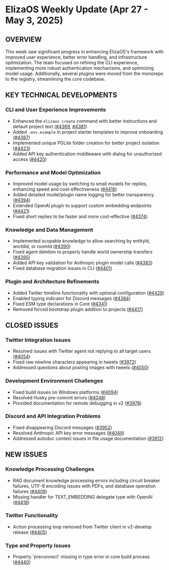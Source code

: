 # ElizaOS Weekly Update (Apr 27 - May 3, 2025)

## OVERVIEW
This week saw significant progress in enhancing ElizaOS's framework with improved user experience, better error handling, and infrastructure optimization. The team focused on refining the CLI experience, implementing more robust authentication mechanisms, and optimizing model usage. Additionally, several plugins were moved from the monorepo to the registry, streamlining the core codebase.

## KEY TECHNICAL DEVELOPMENTS

### CLI and User Experience Improvements
- Enhanced the `elizaos create` command with better instructions and default project text ([#4369](https://github.com/elizaos/eliza/pull/4369), [#4381](https://github.com/elizaos/eliza/pull/4381))
- Added `.env.example` in project starter templates to improve onboarding ([#4387](https://github.com/elizaos/eliza/pull/4387))
- Implemented unique PGLite folder creation for better project isolation ([#4423](https://github.com/elizaos/eliza/pull/4423))
- Added API key authentication middleware with dialog for unauthorized access ([#4420](https://github.com/elizaos/eliza/pull/4420))

### Performance and Model Optimization
- Improved model usage by switching to small models for replies, enhancing speed and cost-effectiveness ([#4416](https://github.com/elizaos/eliza/pull/4416))
- Added detailed model/plugin name logging for better transparency ([#4394](https://github.com/elizaos/eliza/pull/4394))
- Extended OpenAI plugin to support custom embedding endpoints ([#4421](https://github.com/elizaos/eliza/pull/4421))
- Fixed short replies to be faster and more cost-effective ([#4374](https://github.com/elizaos/eliza/pull/4374))

### Knowledge and Data Management
- Implemented scopable knowledge to allow searching by entityId, worldId, or roomId ([#4390](https://github.com/elizaos/eliza/pull/4390))
- Fixed agent deletion to properly handle world ownership transfers ([#4395](https://github.com/elizaos/eliza/pull/4395))
- Added API key validation for Anthropic plugin model calls ([#4383](https://github.com/elizaos/eliza/pull/4383))
- Fixed database migration issues in CLI ([#4401](https://github.com/elizaos/eliza/pull/4401))

### Plugin and Architecture Refinements
- Added Twitter timeline functionality with optional configuration ([#4429](https://github.com/elizaos/eliza/pull/4429))
- Enabled typing indicator for Discord messages ([#4364](https://github.com/elizaos/eliza/pull/4364))
- Fixed ESM type declarations in Core ([#4341](https://github.com/elizaos/eliza/pull/4341))
- Removed forced bootstrap plugin addition to projects ([#4417](https://github.com/elizaos/eliza/pull/4417))

## CLOSED ISSUES

### Twitter Integration Issues
- Resolved issues with Twitter agent not replying to all target users ([#4054](https://github.com/elizaos/eliza/issues/4054))
- Fixed raw newline characters appearing in tweets ([#3972](https://github.com/elizaos/eliza/issues/3972))
- Addressed questions about posting images with tweets ([#4050](https://github.com/elizaos/eliza/issues/4050))

### Development Environment Challenges
- Fixed build issues on Windows platforms ([#4094](https://github.com/elizaos/eliza/issues/4094))
- Resolved Husky pre-commit errors ([#4048](https://github.com/elizaos/eliza/issues/4048))
- Provided documentation for remote debugging in v2 ([#3978](https://github.com/elizaos/eliza/issues/3978))

### Discord and API Integration Problems
- Fixed disappearing Discord messages ([#3952](https://github.com/elizaos/eliza/issues/3952))
- Resolved Anthropic API key error messages ([#4049](https://github.com/elizaos/eliza/issues/4049))
- Addressed autodoc context issues in file usage documentation ([#3912](https://github.com/elizaos/eliza/issues/3912))

## NEW ISSUES

### Knowledge Processing Challenges
- RAG document knowledge processing errors including circuit breaker failures, UTF-8 encoding issues with PDFs, and database operation failures ([#4408](https://github.com/elizaos/eliza/issues/4408))
- Missing handler for TEXT_EMBEDDING delegate type with OpenAI ([#4418](https://github.com/elizaos/eliza/issues/4418))

### Twitter Functionality
- Action processing loop removed from Twitter client in v2-develop release ([#4405](https://github.com/elizaos/eliza/issues/4405))

### Type and Property Issues
- Property 'preconnect' missing in type error in core build process ([#4440](https://github.com/elizaos/eliza/issues/4440))